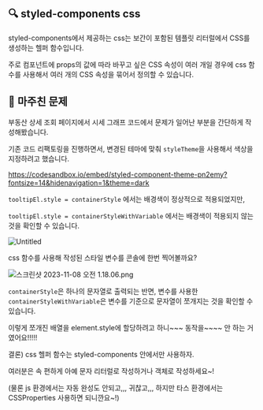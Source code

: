 ## 🔍 styled-components css

styled-components에서 제공하는 css는 보간이 포함된 템플릿 리터럴에서 CSS를 생성하는 헬퍼 함수입니다.

주로 컴포넌트에 props의 값에 따라 바꾸고 싶은 CSS 속성이 여러 개일 경우에 css 함수를 사용해서 여러 개의 CSS 속성을 묶어서 정의할 수 있습니다.

## 💬 마주친 문제

부동산 상세 조회 페이지에서 시세 그래프 코드에서 문제가 일어난 부분을 간단하게 작성해봤습니다.

기존 코드 리팩토링을 진행하면서, 변경된 테마에 맞춰 `styleTheme`을 사용해서 색상을 지정하려고 했습니다.

https://codesandbox.io/embed/styled-component-theme-pn2emy?fontsize=14&hidenavigation=1&theme=dark

`tooltipEl.style = containerStyle` 에서는 배경색이 정상적으로 적용되었지만,

`tooltipEl.style = containerStyleWithVariable` 에서는 배경색이 적용되지 않는 것을 확인할 수 있습니다.

![Untitled](https://prod-files-secure.s3.us-west-2.amazonaws.com/985439c2-c6eb-4961-875d-0c60d2cd75a9/d0d6c7b9-7dbb-4f33-b949-b9714a46914f/Untitled.png)

css 함수를 사용해 작성된 스타일 변수를 콘솔에 한번 찍어볼까요?

![스크린샷 2023-11-08 오전 1.18.06.png](https://prod-files-secure.s3.us-west-2.amazonaws.com/985439c2-c6eb-4961-875d-0c60d2cd75a9/dea0d7b9-eb6f-4668-ae4c-ce3e6134e51b/%E1%84%89%E1%85%B3%E1%84%8F%E1%85%B3%E1%84%85%E1%85%B5%E1%86%AB%E1%84%89%E1%85%A3%E1%86%BA_2023-11-08_%E1%84%8B%E1%85%A9%E1%84%8C%E1%85%A5%E1%86%AB_1.18.06.png)

`containerStyle`은 하나의 문자열로 출력되는 반면, 변수를 사용한 `containerStyleWithVariable`은 변수를 기준으로 문자열이 쪼개지는 것을 확인할 수 있습니다.

이렇게 쪼개진 배열을 element.style에 할당하려고 하니~~~ 동작을~~~~ 안 하는 거였어요!!!!!

결론) css 헬퍼 함수는 styled-components 안에서만 사용하자.

여러분은 속 편하게 아예 문자 리터럴로 작성하거나 객체로 작성하세요~!

(물론 js 환경에서는 자동 완성도 안되고,,, 귀찮고,,, 하지만 타스 환경에서는 CSSProperties 사용하면 되니깐요~!)
